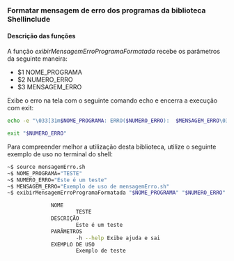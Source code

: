 ### Formatar mensagem de erro dos programas da biblioteca Shellinclude

#### Descrição das funções 

A função _exibirMensagemErroProgramaFormatada_ recebe os parâmetros da seguinte maneira:

- $1 NOME_PROGRAMA
- $2 NUMERO_ERRO
- $3 MENSAGEM_ERRO

Exibe o erro na tela com o seguinte comando echo e encerra a execução com exit: 

```sh
echo -e "\033[31m$NOME_PROGRAMA: ERRO($NUMERO_ERRO):  $MENSAGEM_ERRO\033[m"

exit "$NUMERO_ERRO"
```

Para compreender melhor a utilização desta biblioteca, utilize o seguinte exemplo de uso no terminal do shell:

```sh
~$ source mensagemErro.sh
~$ NOME_PROGRAMA="TESTE"
~$ NUMERO_ERRO="Este é um teste"
~$ MENSAGEM_ERRO="Exemplo de uso de mensagemErro.sh"
~$ exibirMensagemErroProgramaFormatada "$NOME_PROGRAMA" "$NUMERO_ERRO" "$MENSAGEM_ERRO"

              NOME
                      TESTE
              DESCRIÇÃO
                      Este é um teste
              PARÂMETROS
                      -h --help Exibe ajuda e sai
              EXEMPLO DE USO
                      Exemplo de teste
```